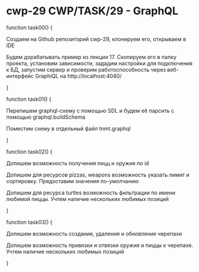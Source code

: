 # cwp-29 CWP/TASK/29 - GraphQL
function task00() {

Создаем на Github репозиторий cwp-29, клонируем его, открываем в IDE

Будем дорабатывать пример из лекции 17. Скопируем его в папку проекта, установим зависимости, зададим настройки для подключения к БД, запустим сервер и проверим работоспособность через веб-интерфейс GraphiQL на http://localhost:4040/

}

function task01() {

Перепишем graphql-схему с помощью SDL и будем её парсить с помощью graphql.buildSchema

Поместим схему в отдельный файл tnmt.graphql

}

function task02() {

Допишем возможность получения пицц и оружия по id

Допишем для ресурсов pizzas, weapons возможность указать лимит и сортировку. Предоставим значения по-умолчанию

Допишем для ресурса turtles возможность фильтрации по имени любимой пиццы. Учтем наличие нескольких любимых позиций

}

function task03() {

Допишем возможность создания, удаления и обновления черепахи

Допишем возможность привязки и отвязки оружия и пиццы к черепахе. Учтем наличие нескольких любимых позиций

}